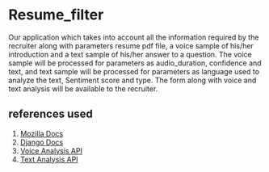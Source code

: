 # Resume_filter
Our application which takes into account all the information required by the recruiter along with parameters resume pdf file, a voice sample of his/her introduction and a text sample of his/her answer to a question. 
The voice sample will be processed for parameters as audio_duration, confidence and text, and text sample will be processed for parameters as language used to analyze the text,  Sentiment score and type. 
The form along with voice and text analysis will be available to the recruiter.

## references used

1. [Mozilla Docs](https://developer.mozilla.org/en-US/docs/Learn/Server-side/Django) 
2. [Django Docs](https://docs.djangoproject.com/en/3.1/)
3. [Voice Analysis API](https://docs.assemblyai.com/overview/getting-started)
4. [Text Analysis API](https://dandelion.eu/docs/api/datatxt/sent/v1/)
